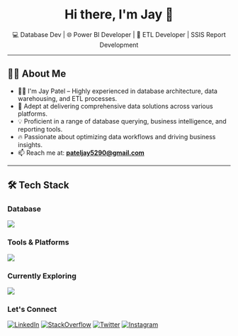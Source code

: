 <h1 align="center">Hi there, I'm Jay 👋</h1>
 
<p align="center">
💻 Database Dev | 🌐 Power BI Developer | 🎨 ETL Developer | SSIS Report Development  
</p>
 
---
 
## 👨‍💻 About Me
* 🧑‍💻 I'm Jay Patel – Highly experienced in database architecture, data warehousing, and ETL processes.
* 🚀 Adept at delivering comprehensive data solutions across various platforms.
* 💡 Proficient in a range of database querying, business intelligence, and reporting tools.
* 🔥 Passionate about optimizing data workflows and driving business insights.
* 📫 Reach me at: **pateljay5290@gmail.com**
 
---
 
## 🛠️ Tech Stack
### Database
<p>
<img src="https://go-skill-icons.vercel.app/api/icons?i=sqlserver,postgres,mongo,mysql" />
</p>
 
### Tools & Platforms
<p>
<img src="https://go-skill-icons.vercel.app/api/icons?i=git,github,vscode,pycharm,visualstudio,azure,jira,postman,windows" />
</p>
 
### Currently Exploring
<p>
<img src="https://go-skill-icons.vercel.app/api/icons?i=mongodb,python" />
</p>
 
### Let's Connect

[![LinkedIn](https://go-skill-icons.vercel.app/api/icons?i=linkedin)](https://www.linkedin.com/in/pateljay5290/)
[![StackOverflow](https://go-skill-icons.vercel.app/api/icons?i=stackoverflow)](https://stackoverflow.com/users/7773223/jay-patel/)
[![Twitter](https://go-skill-icons.vercel.app/api/icons?i=x)](https://x.com/pateljay_9/)
[![Instagram](https://go-skill-icons.vercel.app/api/icons?i=instagram)](https://www.instagram.com/pateljay_9/)